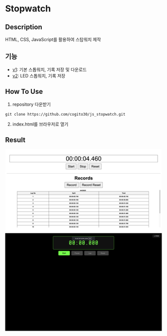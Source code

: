 # Stopwatch

## Description
HTML, CSS, JavaScript를 활용하여 스탑워치 제작

## 기능
- [v1](./stopwatch_v1/): 기본 스톱워치, 기록 저장 및 다운로드
- [v2](./stopwatch_v2/): LED 스톱워치, 기록 저장

## How To Use
1) repository 다운받기
```
git clone https://github.com/cogito30/js_stopwatch.git
```
2) index.html를 브라우저로 열기

## Result
![Stopwatch(v1) 결과물](./stopwatch_v1/result/result2.png)
![Stopwatch(v2) 결과물](./stopwatch_v2/result/result2.png)
